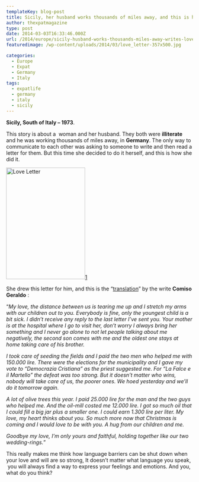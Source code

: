 ```yaml
---
templateKey: blog-post
title: Sicily, her husband works thousands of miles away, and this is how she writes to her love.
author: thexpatmagazine
type: post
date: 2014-03-03T16:33:46.000Z
url: /2014/europe/sicily-husband-works-thousands-miles-away-writes-love/
featuredimage: /wp-content/uploads/2014/03/love_letter-357x500.jpg

categories:
  - Europe
  - Expat
  - Germany
  - Italy
tags:
  - expatlife
  - germany
  - italy
  - sicily
---
```


**Sicily, South of Italy &#8211; 1973**.

This story is about a  woman and her husband. They both were **illiterate** and he was working thousands of miles away, in **Germany**. The only way to communicate to each other was asking to someone to write and then read a letter for them. But this time she decided to do it herself, and this is how she did it.

<!--more-->

<img class="alignnone size-medium wp-image-95" src="/img/uploads/2014/03/love_letter-213x300.jpg" alt="Love Letter" width="213" height="300" />[1]

She drew this letter for him, and this is the &#8220;<span style="text-decoration: underline;">translation</span>&#8221; by the write **Comiso Geraldo** :

&#8220;_My love, the distance between us is tearing me up and I stretch my arms with our children out to you. Everybody is fine, only the youngest child is a bit sick. I didn’t receive any reply to the last letter I’ve sent you. Your mother is at the hospital where I go to visit her, don’t worry I always bring her something and I never go alone to not let people talking about me negatively, the second son comes with me and the oldest one stays at home taking care of his brother._

_I took care of seeding the fields and I paid the two men who helped me with 150.000 lire. There were the elections for the municipality and I gave my vote to “Democrazia Cristiana” as the priest suggested me. For “La Falce e il Martello” the defeat was too strong. But it doesn’t matter who wins, nobody will take care of us, the poorer ones. We hoed yesterday and we’ll do it tomorrow again._

_A lot of olive trees this year. I paid 25.000 lire for the man and the two guys who helped me. And the oil-mill costed me 12.000 lire. I got so much oil that I could fill a big jar plus a smaller one. I could earn 1.300 lire per liter. My love, my heart thinks about you. So much more now that Christmas is coming and I would love to be with you. A hug from our children and me._

_Goodbye my love, I’m only yours and faithful, holding together like our two wedding-rings._&#8221;

This really makes me think how language barriers can be shut down when your love and will are so strong, It doesn&#8217;t matter what language you speak,  you will always find a way to express your feelings and emotions. And you, what do you think?

[1]: /img/uploads/2014/03/love_letter.jpg

